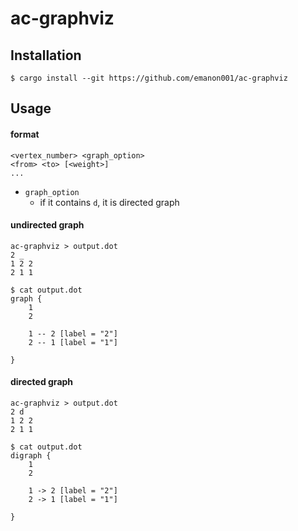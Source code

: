 # ac-graphviz

## Installation

```shell
$ cargo install --git https://github.com/emanon001/ac-graphviz
```

## Usage

#### format

```
<vertex_number> <graph_option>
<from> <to> [<weight>]
...
```

- `graph_option`
  - if it contains `d`, it is directed graph

#### undirected graph

```shell
ac-graphviz > output.dot
2 _
1 2 2
2 1 1
```

```shell
$ cat output.dot
graph {
    1
    2
    
    1 -- 2 [label = "2"]
    2 -- 1 [label = "1"]
    
}
```

#### directed graph

```shell
ac-graphviz > output.dot
2 d
1 2 2
2 1 1
```

```shell
$ cat output.dot
digraph {
    1
    2
    
    1 -> 2 [label = "2"]
    2 -> 1 [label = "1"]
    
}
```